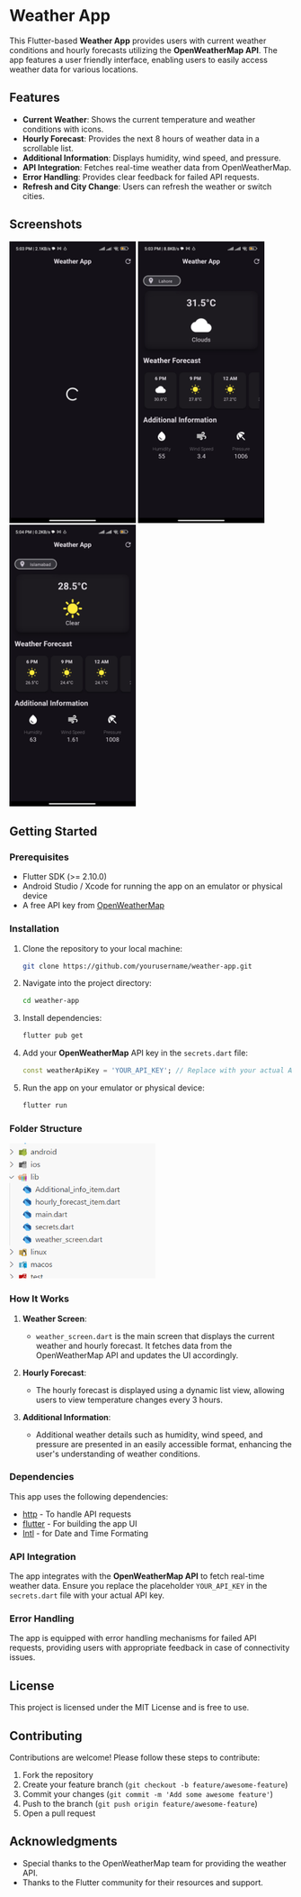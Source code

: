 # Weather App

This Flutter-based **Weather App** provides users with current weather conditions and hourly forecasts utilizing the **OpenWeatherMap API**. The app features a user friendly interface, enabling users to easily access weather data for various locations.

## Features

- **Current Weather**: Shows the current temperature and weather conditions with icons.
- **Hourly Forecast**: Provides the next 8 hours of weather data in a scrollable list.
- **Additional Information**: Displays humidity, wind speed, and pressure.
- **API Integration**: Fetches real-time weather data from OpenWeatherMap.
- **Error Handling**: Provides clear feedback for failed API requests.
- **Refresh and City Change**: Users can refresh the weather or switch cities.


## Screenshots
<img src="https://github.com/hassaanmustafavi/Flutter-Weather-App/blob/main/lib/ScreenShots/Loading.jpg" width="225" height="500"/>  <img src="https://github.com/hassaanmustafavi/Flutter-Weather-App/blob/main/lib/ScreenShots/loc1.jpg" width="225" height="500"/> <img src="https://github.com/hassaanmustafavi/Flutter-Weather-App/blob/main/lib/ScreenShots/loc2.jpg" width="225" height="500"/>

## Getting Started

### Prerequisites

- Flutter SDK (>= 2.10.0)
- Android Studio / Xcode for running the app on an emulator or physical device
- A free API key from [OpenWeatherMap](https://openweathermap.org/api)

### Installation

1. Clone the repository to your local machine:

    ```bash
    git clone https://github.com/yourusername/weather-app.git
    ```

2. Navigate into the project directory:

    ```bash
    cd weather-app
    ```

3. Install dependencies:

    ```bash
    flutter pub get
    ```

4. Add your **OpenWeatherMap** API key in the `secrets.dart` file:

    ```dart
    const weatherApiKey = 'YOUR_API_KEY'; // Replace with your actual API key
    ```

5. Run the app on your emulator or physical device:

    ```bash
    flutter run
    ```

### Folder Structure
<img src="https://github.com/hassaanmustafavi/Flutter-Weather-App/blob/main/lib/ScreenShots/Folder_Structure.png" width="260" height="240"/>

### How It Works

1. **Weather Screen**:
   - `weather_screen.dart` is the main screen that displays the current weather and hourly forecast. It fetches data from the OpenWeatherMap API and updates the UI accordingly.

2. **Hourly Forecast**:
   - The hourly forecast is displayed using a dynamic list view, allowing users to view temperature changes every 3 hours.

3. **Additional Information**:
   - Additional weather details such as humidity, wind speed, and pressure are presented in an easily accessible format, enhancing the user's understanding of weather conditions.

### Dependencies

This app uses the following dependencies:

- [http](https://pub.dev/packages/http) - To handle API requests
- [flutter](https://flutter.dev/) - For building the app UI
- [Intl](https://pub.dev/packages/intl) - for Date and Time Formating

### API Integration

The app integrates with the **OpenWeatherMap API** to fetch real-time weather data. Ensure you replace the placeholder `YOUR_API_KEY` in the `secrets.dart` file with your actual API key.

### Error Handling

The app is equipped with error handling mechanisms for failed API requests, providing users with appropriate feedback in case of connectivity issues.

## License

This project is licensed under the MIT License and is free to use.

## Contributing

Contributions are welcome! Please follow these steps to contribute:

1. Fork the repository
2. Create your feature branch (`git checkout -b feature/awesome-feature`)
3. Commit your changes (`git commit -m 'Add some awesome feature'`)
4. Push to the branch (`git push origin feature/awesome-feature`)
5. Open a pull request

## Acknowledgments

- Special thanks to the OpenWeatherMap team for providing the weather API.
- Thanks to the Flutter community for their resources and support.
